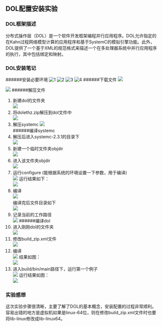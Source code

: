 ## DOL配置安装实验
### DOL框架描述 
分布式操作层（DOL）是一个软件开发框架编程并行应用程序。DOL允许指定的在Kahn过程网络模型计算的应用程序和基于SystemC的模拟引擎功能。此外，DOL提供了一个基于XML的规范格式来描述一个在多处理器系统中并行应用程序的执行，其中包括绑定和映射。
### DOL安装笔记
######安装必要环境
![1](http://p1.bqimg.com/4851/05a0ffe594d19c2c.jpg)
![2](http://p1.bqimg.com/4851/2b56d24765da6442.jpg)
![3](http://p1.bqimg.com/4851/830ad6a0dbe7054d.jpg)
![4](http://p1.bqimg.com/4851/64e2cd51f229ccdf.jpg)
######下载文件
![](http://p1.bqimg.com/4851/9a89a22154bd3849.jpg)

![](http://p1.bqimg.com/4851/6536d6316369b916.jpg)
######解压文件
1. 新建dol的文件夹  
![](http://p1.bqimg.com/4851/10156075d522d007.jpg)  
2. 将dolethz.zip解压到dol文件中  
![](http://p1.bqimg.com/4851/9b5fe0505fc17a3e.jpg)  
3. 解压systemc
![](http://p1.bqimg.com/4851/d698b92231645cd5.jpg)  
######编译systemc
1. 解压后进入systemc-2.3.1的目录下  
![](http://p1.bqimg.com/4851/59e61db6a4cde148.jpg)  
2. 新建一个临时文件夹objdir  
![](http://p1.bqimg.com/4851/9df7978899e51d72.jpg)
3. 进入该文件夹objdir  
![](http://p1.bqimg.com/4851/fccce24c7d63859f.jpg)
4. 运行configure (能根据系统的环境设置一下参数，用于编译)    
![](http://p1.bqimg.com/4851/46cac70c3747bdcb.jpg)
运行结果如下：  
![](http://p1.bqimg.com/4851/653bfefe8dd069b9.jpg)
5. 编译  
![](http://p1.bqimg.com/4851/9294392b96c3ec24.jpg)  
编译完后文件目录如下  
![](http://p1.bqimg.com/4851/fdb0d01d61743657.jpg)
6. 记录当前的工作路径  
![](http://p1.bqimg.com/4851/7e4fe74c54f68b38.jpg)
######编译dol
1. 进入刚刚dol的文件夹  
![](http://p1.bqimg.com/4851/e5725606bf24bb53.jpg)
2. 修改build_zip.xml文件  
![](http://p1.bqimg.com/4851/8708d3ca36b82bad.jpg)
3. 编译  
![](http://p1.bqimg.com/4851/9b0682598ea4dcc4.jpg)
结果如图：  
![](http://p1.bqimg.com/4851/1b31b965a95b90d3.jpg)
4. 进入build/bin/main路径下，运行第一个例子  
![](http://p1.bqimg.com/4851/971ea2af88944bb5.jpg)
运行结果如图：  
![](http://p1.bqimg.com/4851/45b25328df378e6b.jpg)    

### 实验感想
这次实验步骤很清晰，主要了解了DOL的基本概念，安装配置的过程非常顺利。容易出错的地方是虚拟机如果是linux-64位，则在修改build_zip.xml文件时也要将lib-linux修改成lib-linux64。